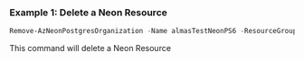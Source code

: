 ### Example 1: Delete a Neon Resource
```powershell
Remove-AzNeonPostgresOrganization -Name almasTestNeonPS6 -ResourceGroupName NeonDemoRG
```

This command will delete a Neon Resource
